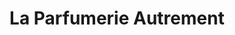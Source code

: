 ---
title: "La Parfumerie Autrement"
url: /saint-jean-de-luz/la-parfumerie-autrement/
shop: Kosmetik
---